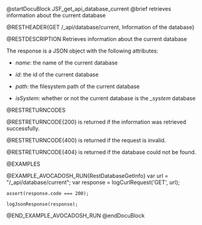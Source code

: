 
@startDocuBlock JSF_get_api_database_current
@brief retrieves information about the current database

@RESTHEADER{GET /_api/database/current, Information of the database}

@RESTDESCRIPTION
Retrieves information about the current database

The response is a JSON object with the following attributes:

- *name*: the name of the current database

- *id*: the id of the current database

- *path*: the filesystem path of the current database

- *isSystem*: whether or not the current database is the *_system* database

@RESTRETURNCODES

@RESTRETURNCODE{200}
is returned if the information was retrieved successfully.

@RESTRETURNCODE{400}
is returned if the request is invalid.

@RESTRETURNCODE{404}
is returned if the database could not be found.

@EXAMPLES

@EXAMPLE_AVOCADOSH_RUN{RestDatabaseGetInfo}
    var url = "/_api/database/current";
    var response = logCurlRequest('GET', url);

    assert(response.code === 200);

    logJsonResponse(response);
@END_EXAMPLE_AVOCADOSH_RUN
@endDocuBlock

